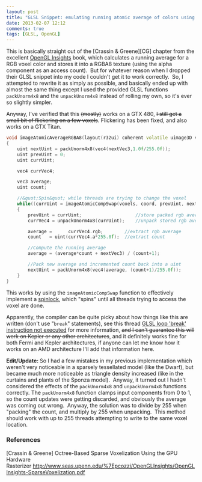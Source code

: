 ```yaml
---
layout: post
title: "GLSL Snippet: emulating running atomic average of colors using imageAtomicCompSwap"
date: 2013-02-07 12:12
comments: true
tags: [GLSL, OpenGL]
---
```


This is basically straight out of the [Crassin & Greene][CG] chapter from the excellent <a href="http://openglinsights.com/">OpenGL Insights</a> book, which calculates a running average for a RGB voxel color and stores it into a RGBA8 texture (using the alpha component as an access count).  But for whatever reason when I dropped their GLSL snippet into my code I couldn't get it to work correctly.  So, I attempted to rewrite it as simply as possible, and basically ended up with almost the same thing except I used the provided GLSL functions <code>packUnorm4x8</code> and the <code>unpackUnorm4x8</code> instead of rolling my own, so it's ever so slightly simpler.

Anyway, I've verified that this <del>(mostly)</del> works on a GTX 480, <del>I still get a small bit of flickering on a few voxels</del>. Flickering has been fixed, and also works on a GTX Titan.

~~~cpp
void imageAtomicAverageRGBA8(layout(r32ui) coherent volatile uimage3D voxels, ivec3 coord, vec3 nextVec3)
{
	uint nextUint = packUnorm4x8(vec4(nextVec3,1.0f/255.0f));
	uint prevUint = 0;
	uint currUint;

	vec4 currVec4;

	vec3 average;
	uint count;

	//&quot;Spin&quot; while threads are trying to change the voxel
	while((currUint = imageAtomicCompSwap(voxels, coord, prevUint, nextUint)) != prevUint)
	{
		prevUint = currUint;					//store packed rgb average and count
		currVec4 = unpackUnorm4x8(currUint);	//unpack stored rgb average and count

		average =      currVec4.rgb;		//extract rgb average
		count   = uint(currVec4.a*255.0f);	//extract count

		//Compute the running average
		average = (average*count + nextVec3) / (count+1);

		//Pack new average and incremented count back into a uint
		nextUint = packUnorm4x8(vec4(average, (count+1)/255.0f));
	}
}
~~~

This works by using the <code>imageAtomicCompSwap</code> function to effectively implement a <a href="http://en.wikipedia.org/wiki/Spinlock">spinlock</a>, which "spins" until all threads trying to access the voxel are done.

Apparently, the compiler can be quite picky about how things like this are written (don't use "<code>break</code>" statements), see this thread <a href="https://devtalk.nvidia.com/default/topic/526793/opengl/glsl-loop-39-break-39-instruction-not-executed/">GLSL loop 'break' instruction not executed</a> for more information, <del>and I can't guarantee this will work on Kepler or any other architectures</del>, and it definitely works fine for both Fermi and Kepler architectures, if anyone can let me know how it works on an AMD architecture I'll add that information here.

<strong>Edit/Update: </strong>So I had a few mistakes in my previous implementation which weren't very noticeable in a sparsely tessellated model (like the Dwarf), but became much more noticeable as triangle density increased (like in the curtains and plants of the Sponza model).  Anyway, it turned out I hadn't considered the effects of the <code>packUnorm4x8</code> and <code>unpackUnorm4x8</code> functions correctly. The <code>packUnorm4x8</code> function clamps input components from 0 to 1, so the count updates were getting discarded, and obviously the average was coming out wrong.  Anyway, the solution was to divide by 255 when "packing" the count, and multiply by 255 when unpacking.  This method should work with up to 255 threads attempting to write to the same voxel location.

### References
[<a name="CG"></a>Crassin & Greene] Octree-Based Sparse Voxelization Using the GPU Hardware Rasterizer <a href="http://www.seas.upenn.edu/~pcozzi/OpenGLInsights/OpenGLInsights-SparseVoxelization.pdf">http://www.seas.upenn.edu/%7Epcozzi/OpenGLInsights/OpenGLInsights-SparseVoxelization.pdf</a>
